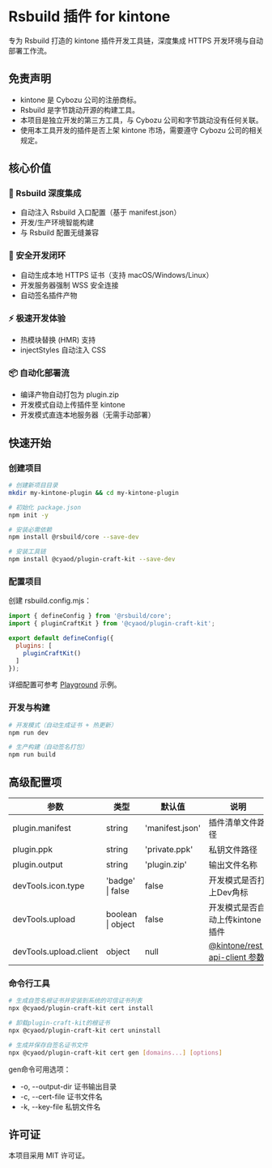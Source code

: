 # Rsbuild 插件 for kintone

专为 Rsbuild 打造的 kintone 插件开发工具链，深度集成 HTTPS 开发环境与自动部署工作流。

## 免责声明
- kintone 是 Cybozu 公司的注册商标。
- Rsbuild 是字节跳动开源的构建工具。
- 本项目是独立开发的第三方工具，与 Cybozu 公司和字节跳动没有任何关联。
- 使用本工具开发的插件是否上架 kintone 市场，需要遵守 Cybozu 公司的相关规定。

## 核心价值
### 🚀 Rsbuild 深度集成
- 自动注入 Rsbuild 入口配置（基于 manifest.json）
- 开发/生产环境智能构建
- 与 Rsbuild 配置无缝兼容

### 🔐 安全开发闭环
- 自动生成本地 HTTPS 证书（支持 macOS/Windows/Linux）
- 开发服务器强制 WSS 安全连接
- 自动签名插件产物

### ⚡ 极速开发体验
- 热模块替换 (HMR) 支持
- injectStyles 自动注入 CSS

### 📦 自动化部署流
- 编译产物自动打包为 plugin.zip
- 开发模式自动上传插件至 kintone
- 开发模式直连本地服务器（无需手动部署）

## 快速开始

### 创建项目
```bash
# 创建新项目目录
mkdir my-kintone-plugin && cd my-kintone-plugin

# 初始化 package.json
npm init -y

# 安装必需依赖
npm install @rsbuild/core --save-dev

# 安装工具链
npm install @cyaod/plugin-craft-kit --save-dev
```

### 配置项目
创建 rsbuild.config.mjs：

```javascript
import { defineConfig } from '@rsbuild/core';
import { pluginCraftKit } from '@cyaod/plugin-craft-kit';

export default defineConfig({
  plugins: [
    pluginCraftKit()
  ]
});
```
详细配置可参考 [Playground](./playground/rsbuild.config.mjs) 示例。

### 开发与构建
```bash
# 开发模式（自动生成证书 + 热更新）
npm run dev

# 生产构建（自动签名打包）
npm run build
```

## 高级配置项
| 参数 | 类型 | 默认值 | 说明 |
|------|------|--------|-----|
| plugin.manifest | string | 'manifest.json' | 插件清单文件路径 |
| plugin.ppk | string | 'private.ppk' | 私钥文件路径 |
| plugin.output | string | 'plugin.zip' | 输出文件名称 |
| devTools.icon.type | 'badge' \| false | false | 开发模式是否打上Dev角标 |
| devTools.upload | boolean \| object | false | 开发模式是否自动上传kintone插件 |
| devTools.upload.client | object | null | [@kintone/rest-api-client 参数](https://github.com/kintone/js-sdk/tree/main/packages/rest-api-client#parameters-for-kintonerestapiclient) |


### 命令行工具
```bash
# 生成自签名根证书并安装到系统的可信证书列表
npx @cyaod/plugin-craft-kit cert install

# 卸载plugin-craft-kit的根证书
npx @cyaod/plugin-craft-kit cert uninstall

# 生成并保存自签名证书文件
npx @cyaod/plugin-craft-kit cert gen [domains...] [options]
```

gen命令可用选项：

- -o, --output-dir <path> 证书输出目录
- -c, --cert-file <filename> 证书文件名
- -k, --key-file <filename> 私钥文件名

## 许可证

本项目采用 MIT 许可证。
